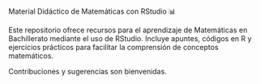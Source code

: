 Material Didáctico de Matemáticas con RStudio 📊

Este repositorio ofrece recursos para el aprendizaje de Matemáticas en Bachillerato mediante el uso de RStudio. Incluye apuntes, códigos en R y ejercicios prácticos para facilitar la comprensión de conceptos matemáticos.

Contribuciones y sugerencias son bienvenidas.
